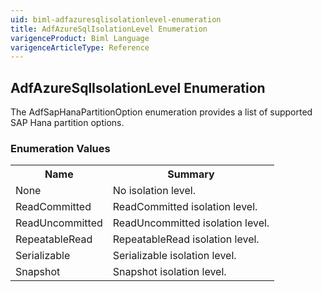 ```yaml
---
uid: biml-adfazuresqlisolationlevel-enumeration
title: AdfAzureSqlIsolationLevel Enumeration
varigenceProduct: Biml Language
varigenceArticleType: Reference
---
```


## AdfAzureSqlIsolationLevel Enumeration<div class="LanguageSummary"><div class ="SummaryItem">The AdfSapHanaPartitionOption enumeration provides a list of supported SAP Hana partition options.</div></div><div class="EnumValueGroup">### Enumeration Values<table id="EnumValue" class="MemberList"><tbody><tr><th class="MemberNameColumnHeader">Name</th><th class="MemberSummaryColumnHeader">Summary</th></tr><tr class="cd0"><td class="MemberName">None</td><td class="MemberSummary"><div class ="SummaryItem">No isolation level.</div></td></tr><tr class="cd1"><td class="MemberName">ReadCommitted</td><td class="MemberSummary"><div class ="SummaryItem">ReadCommitted isolation level.</div></td></tr><tr class="cd0"><td class="MemberName">ReadUncommitted</td><td class="MemberSummary"><div class ="SummaryItem">ReadUncommitted isolation level.</div></td></tr><tr class="cd1"><td class="MemberName">RepeatableRead</td><td class="MemberSummary"><div class ="SummaryItem">RepeatableRead isolation level.</div></td></tr><tr class="cd0"><td class="MemberName">Serializable</td><td class="MemberSummary"><div class ="SummaryItem">Serializable isolation level.</div></td></tr><tr class="cd1"><td class="MemberName">Snapshot</td><td class="MemberSummary"><div class ="SummaryItem">Snapshot isolation level.</div></td></tr></tbody></table></div>